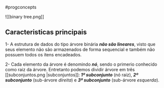 #progconcepts 

![[binary tree.png]]

## Caracteristicas principais

1- A estrutura de dados do tipo árvore binária ***não são lineares***, visto que seus elemento não são armazenados de forma sequencial e também não possuem todos os itens encadeados.

2- Cada elemento da árvore é denomindo ***nó***, sendo o primerio conhecido como raiz da árvore.  Entretanto podemos dividir árvore em três [[subconjuntos.png |subconjuntos]]: ***1º subconjunto*** (nó raiz), ***2º subconjunto*** (sub-árvore *direita*) e ***3º subconjunto*** (sub-árvore *esquerda*). 

